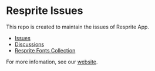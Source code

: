 # Resprite Issues

This repo is created to maintain the issues of Resprite App.

 - [Issues](https://github.com/fengeon/Resprite-doc/issues) 
 - [Discussions](https://github.com/fengeon/Resprite-doc/discussions)
 - [Resprite Fonts Collection](https://github.com/fengeon/Resprite-doc/blob/main/resprite-fonts-collection.md)

For more infomation, see our [website](https://resprite.fengeon.com).
